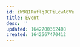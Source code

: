 ```yaml
---
id: iW9QIRuflqJCPiLcwA6Ve
title: Event
desc: ''
updated: 1642700362408
created: 1642567470412
---
```

